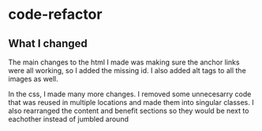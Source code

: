 # code-refactor

## What I changed

The main changes to the html I made was making sure the anchor links were all working, so I added the missing id. I also added alt tags to all the images as well.

In the css, I made many more changes. I removed some unnecesarry code that was reused in multiple locations and made them into singular classes. I also rearranged the content and benefit sections so they would be next to eachother instead of jumbled around

##


